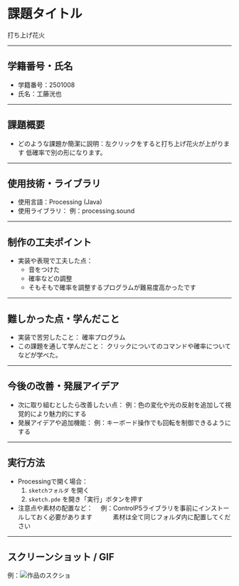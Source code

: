 # 課題タイトル
打ち上げ花火

---

## 学籍番号・氏名
- 学籍番号：2501008
- 氏名：工藤洸也

---

## 課題概要
- どのような課題か簡潔に説明：左クリックをすると打ち上げ花火が上がります
  低確率で別の形になります。
 

---

## 使用技術・ライブラリ
- 使用言語：Processing (Java)
- 使用ライブラリ：
  例：processing.sound

---

## 制作の工夫ポイント
- 実装や表現で工夫した点：
  - 音をつけた
  - 確率などの調整
  - そもそもで確率を調整するプログラムが難易度高かったです

---

## 難しかった点・学んだこと
- 実装で苦労したこと：
  確率プログラム 
- この課題を通して学んだこと：
  クリックについてのコマンドや確率についてなどが学べた。

---

## 今後の改善・発展アイデア
- 次に取り組むとしたら改善したい点：
  例：色の変化や光の反射を追加して視覚的により魅力的にする
- 発展アイデアや追加機能：
  例：キーボード操作でも回転を制御できるようにする

---

## 実行方法
- Processingで開く場合：
  1. `sketchフォルダ` を開く
  2. `sketch.pde` を開き「実行」ボタンを押す
- 注意点や素材の配置など：
　例：ControlP5ライブラリを事前にインストールしておく必要があります
　　　素材は全て同じフォルダ内に配置してください
---

## スクリーンショット / GIF
例：![作品のスクショ](images/スクリーンショット2025-09-25140424.png)
